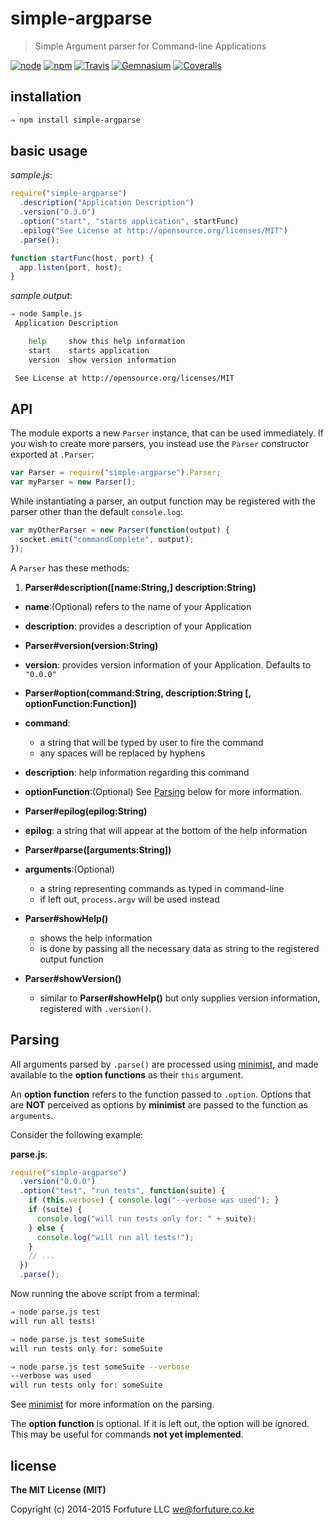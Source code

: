 
# simple-argparse

> Simple Argument parser for Command-line Applications

[![node](https://img.shields.io/node/v/node-simple-argparse.svg?style=flat-square)](https://www.npmjs.com/package/simple-argparse) [![npm](https://img.shields.io/npm/v/simple-argparse.svg?style=flat-square)](https://www.npmjs.com/package/simple-argparse) [![Travis](https://img.shields.io/travis/forfutureLLC/node-simple-argparse.svg?style=flat-square)](https://travis-ci.org/forfutureLLC/node-simple-argparse) [![Gemnasium](https://img.shields.io/gemnasium/forfutureLLC/node-simple-argparse.svg?style=flat-square)](https://gemnasium.com/forfutureLLC/node-simple-argparse) [![Coveralls](https://img.shields.io/coveralls/forfutureLLC/node-simple-argparse.svg?style=flat-square)](https://coveralls.io/github/forfutureLLC/node-simple-argparse?branch=master)


## installation

```bash
⇒ npm install simple-argparse
```


## basic usage

_sample.js_:

```js
require("simple-argparse")
  .description("Application Description")
  .version("0.3.0")
  .option("start", "starts application", startFunc)
  .epilog("See License at http://opensource.org/licenses/MIT")
  .parse();

function startFunc(host, port) {
  app.listen(port, host);
}
```

_sample output_:

```bash
⇒ node Sample.js
 Application Description

    help     show this help information
    start    starts application
    version  show version information

 See License at http://opensource.org/licenses/MIT
```


## API

The module exports a new `Parser` instance, that can be used immediately. If you wish to create more parsers, you instead use the `Parser` constructor exported at `.Parser`:

```js
var Parser = require("simple-argparse").Parser;
var myParser = new Parser();
```

While instantiating a parser, an output function may be registered with
the parser other than the default `console.log`:

```js
var myOtherParser = new Parser(function(output) {
  socket.emit("commandComplete", output);
});
```

A `Parser` has these methods:

1. __Parser#description([name:String,] description:String)__

  * __name__:(Optional) refers to the name of your Application
  * __description__: provides a description of your Application

*  __Parser#version(version:String)__

  * __version__: provides version information of your Application. Defaults to `"0.0.0"`

*  __Parser#option(command:String, description:String [, optionFunction:Function])__

  * __command__:
    * a string that will be typed by user to fire the command
    * any spaces will be replaced by hyphens
  * __description__: help information regarding this command
  * __optionFunction__:(Optional) See [Parsing](#parsing) below for more information.

*  __Parser#epilog(epilog:String)__

  * __epilog__: a string that will appear at the bottom of the help information

*  __Parser#parse([arguments:String])__

  * __arguments__:(Optional)
    * a string representing commands as typed in command-line
    * if left out, `process.argv` will be used instead

* __Parser#showHelp()__

  * shows the help information
  * is done by passing all the necessary data as string to the registered output function

* __Parser#showVersion()__

  * similar to __Parser#showHelp()__ but only supplies version information, registered with `.version()`.


<a name="parsing"></a>
## Parsing

All arguments parsed by `.parse()` are processed using
[minimist][minimist], and made available to the __option functions__ as
their `this` argument.

An __option function__ refers to the function passed to `.option`.
Options that are __NOT__ perceived as options by __minimist__ are passed
to the function as `arguments`.

Consider the following example:

__parse.js__:

```js
require("simple-argparse")
  .version("0.0.0")
  .option("test", "run tests", function(suite) {
    if (this.verbose) { console.log("--verbose was used"); }
    if (suite) {
      console.log("will run tests only for: " + suite);
    } else {
      console.log("will run all tests!");
    }
    // ...
  })
  .parse();
```

Now running the above script from a terminal:

```bash
⇒ node parse.js test
will run all tests!

⇒ node parse.js test someSuite
will run tests only for: someSuite

⇒ node parse.js test someSuite --verbose
--verbose was used
will run tests only for: someSuite

```

See [minimist][minimist] for more information on the parsing.

The __option function__ is optional. If it is left out, the option will
be ignored. This may be useful for commands __not yet implemented__.


## license

__The MIT License (MIT)__

Copyright (c) 2014-2015 Forfuture LLC <we@forfuture.co.ke>


[minimist]:https://github.com/substack/minimist

